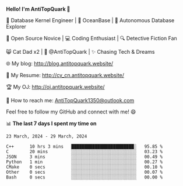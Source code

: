 
**Hello! I'm AntiTopQuark 👋**

🔧 Database Kernel Engineer | 🌊 OceanBase | 🤖 Autonomous Database Explorer

🌱 Open Source Novice | 💻 Coding Enthusiast | 🔍 Detective Fiction Fan

😸 Cat Dad x2 | 🎉 @AntiTopQuark | ✨ Chasing Tech & Dreams

🌐 My blog: http://blog.antitopquark.website/

📄 My Resume: http://cv_cn.antitopquark.website/

🏆 My OJ: http://oj.antitopquark.website/

📧 How to reach me: AntiTopQuark1350@outlook.com

Feel free to follow my GitHub and connect with me! 😄

📊 **The last 7 days I spent my time on** 

<!--START_SECTION:waka-->
```text
23 March, 2024 - 29 March, 2024

C++      10 hrs 3 mins   ████████████████████████░   95.85 % 
C        20 mins         ░░░░░░░░░░░░░░░░░░░░░░░░░   03.23 % 
JSON     3 mins          ░░░░░░░░░░░░░░░░░░░░░░░░░   00.49 % 
Python   1 min           ░░░░░░░░░░░░░░░░░░░░░░░░░   00.27 % 
CMake    0 secs          ░░░░░░░░░░░░░░░░░░░░░░░░░   00.10 % 
Other    0 secs          ░░░░░░░░░░░░░░░░░░░░░░░░░   00.07 % 
Bash     0 secs          ░░░░░░░░░░░░░░░░░░░░░░░░░   00.00 %
```
<!--END_SECTION:waka-->


